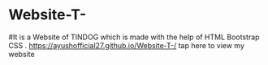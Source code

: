 # Website-T-
#It is a Website of TINDOG which is made with the help of HTML Bootstrap CSS .
https://ayushofficial27.github.io/Website-T-/ tap here to view my website


